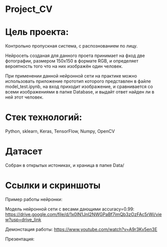 # Project_CV

# Цель проекта: 
Контрольно пропускная система, с распознованием по лицу.

Нейросеть созданая для данного проета принимает на фход две фотографии, размером 150х150 в формате RGB, и определяет вероятность того что на них изображён один человек.

При применении данной нейронной сети на практике можно использовать приложение прототип которого представлен в файле model_test.ipynb, на вход приходит изображение, и сравнивается со всеми изображениями в папке Database, и выдайт ответ найден ли в ней этот человек.

# Стек технологий: 
Python, sklearn, Keras, TensorFlow, Numpy, OpenCV

# Датасет
Собран в открытых истониках, и храница в папке Data/

# Ссылки и скриншоты
Пример работы нейронки:


Модель нейронной сети с весами дающими accuracy=0.99: https://drive.google.com/file/d/1x0lN1JnI2NWGPaBf7imQb3zOzFAc5rWi/view?usp=drive_link

Демонстация работы: https://www.youtube.com/watch?v=A9r3Kv5en3E

Презентация: 
